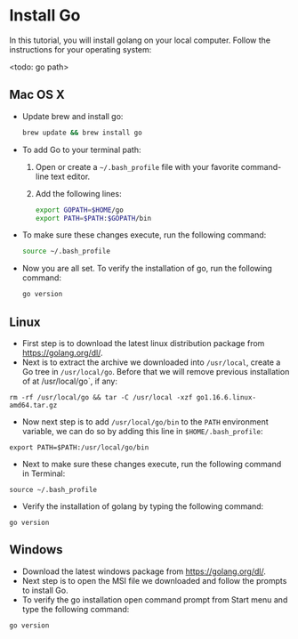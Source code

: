 # Install Go

In this tutorial, you will install golang on your local computer. Follow the instructions for your operating system:

<todo: go path>

## Mac OS X

* Update brew and install go:
      
    ```sh
    brew update && brew install go
    ```

* To add Go to your terminal path:

    1. Open or create a `~/.bash_profile` file with your favorite command-line text editor.
    2. Add the following lines:

        ```sh
        export GOPATH=$HOME/go
        export PATH=$PATH:$GOPATH/bin
        ```

* To make sure these changes execute, run the following command:

    ```sh
    source ~/.bash_profile
    ```

* Now you are all set. To verify the installation of go, run the following command:

    ```sh
    go version
    ```

## Linux

* First step is to download the latest linux distribution package from https://golang.org/dl/.
* Next is to extract the archive we downloaded into `/usr/local`, create a Go tree in `/usr/local/go`. Before that we will remove previous installation of at /usr/local/go`, if any:

```
rm -rf /usr/local/go && tar -C /usr/local -xzf go1.16.6.linux-amd64.tar.gz
```

* Now next step is to add `/usr/local/go/bin` to the `PATH` environment variable, we can do so by adding this line in `$HOME/.bash_profile`:

```
export PATH=$PATH:/usr/local/go/bin
```

* Next to make sure these changes execute, run the following command in Terminal:

```
source ~/.bash_profile
```

* Verify the installation of golang by typing the following command:

```
go version
```

## Windows

* Download the latest windows package from https://golang.org/dl/.
* Next step is to open the MSI file we downloaded and follow the prompts to install Go.
* To verify the go installation open command prompt from Start menu and type the following  command:

```
go version
```
